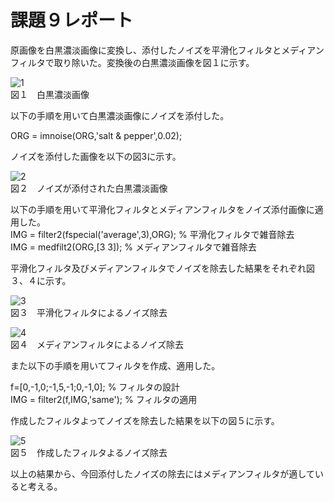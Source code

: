 # 課題９レポート

原画像を白黒濃淡画像に変換し、添付したノイズを平滑化フィルタとメディアンフィルタで取り除いた。変換後の白黒濃淡画像を図１に示す。

![1](https://user-images.githubusercontent.com/46117925/50544917-0a35fe00-0c48-11e9-8dd4-d389c1afce58.PNG)  
図１　白黒濃淡画像

以下の手順を用いて白黒濃淡画像にノイズを添付した。

ORG = imnoise(ORG,'salt & pepper',0.02); 

ノイズを添付した画像を以下の図3に示す。

![2](https://user-images.githubusercontent.com/46117925/50544924-48332200-0c48-11e9-925f-67fb7cc873b4.PNG)  
図２　ノイズが添付された白黒濃淡画像

以下の手順を用いて平滑化フィルタとメディアンフィルタをノイズ添付画像に適用した。  
IMG = filter2(fspecial('average',3),ORG); % 平滑化フィルタで雑音除去  
IMG = medfilt2(ORG,[3 3]); % メディアンフィルタで雑音除去

平滑化フィルタ及びメディアンフィルタでノイズを除去した結果をそれぞれ図３、４に示す。

![3](https://user-images.githubusercontent.com/46117925/50544956-0fe01380-0c49-11e9-8f45-99d5dce6b42a.PNG)  
図３　平滑化フィルタによるノイズ除去

![4](https://user-images.githubusercontent.com/46117925/50544957-11a9d700-0c49-11e9-92ab-5b601e236261.PNG)  
図４　メディアンフィルタによるノイズ除去

また以下の手順を用いてフィルタを作成、適用した。

f=[0,-1,0;-1,5,-1;0,-1,0]; % フィルタの設計  
IMG = filter2(f,IMG,'same'); % フィルタの適用

作成したフィルタよってノイズを除去した結果を以下の図５に示す。

![5](https://user-images.githubusercontent.com/46117925/50544979-d2c85100-0c49-11e9-907a-97edad29db14.PNG)  
図５　作成したフィルタよるノイズ除去

以上の結果から、今回添付したノイズの除去にはメディアンフィルタが適していると考える。
